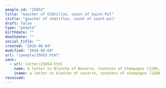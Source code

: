 ```yaml
---
people_id: "25853"
title: "Gaucher of Châtillon, count of Saint-Pol"
ititle: "gaucher of châtillon, count of saint-pol"
draft: false
type: "people"
birthdate: ""
deathdate: ""
social_title: ""
created: "2016-06-04"
modified: "2016-06-04"
url: "/people/25853.html"
sent:
  - url: letter/25854.html
    name: A letter to Blanche of Navarre, Countess of Champagne (1208, August)
    iname: a letter to blanche of navarre, countess of champagne (1208, august)
received:
---
```

